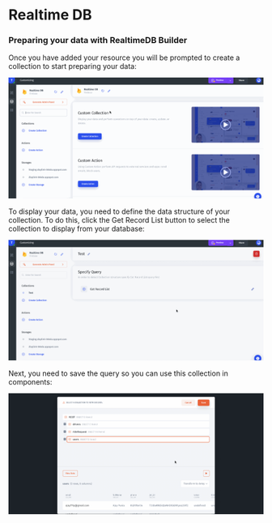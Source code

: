 # Realtime DB

### Preparing your data with RealtimeDB Builder

Once you have added your resource you will be prompted to create a collection to start preparing your data:

![](../../../.gitbook/assets/testgif30.gif)

To display your data, you need to define the data structure of your collection. To do this, click the Get Record List button to select the collection to display from your database:

![](../../../.gitbook/assets/testgif31.gif)

Next, you need to save the query so you can use this collection in components:

![](../../../.gitbook/assets/testgif32.gif)
